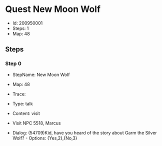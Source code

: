 # Quest New Moon Wolf

- Id: 200950001
- Steps: 1
- Map: 48

## Steps

### Step 0
- StepName:  New Moon Wolf
- Map:  48
- Trace:  
- Type:  talk
- Content:  visit
- Visit NPC 5518, Marcus

- Dialog: (54709)Kid, have you heard of the story about Garm the Silver Wolf? - Options: {Yes,2},{No,3}


